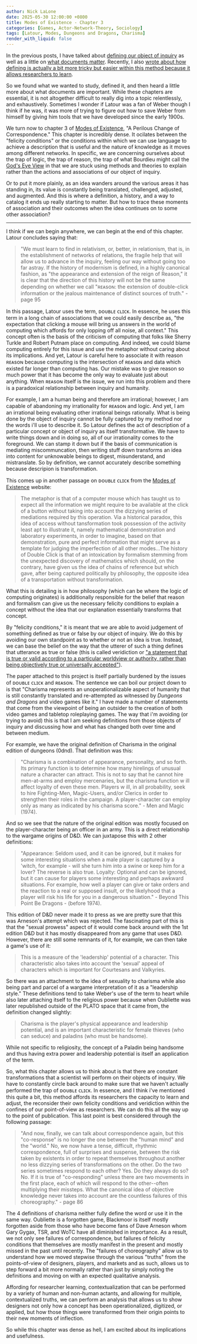 ```yaml
---
author: Nick LaLone
date: 2025-05-30 12:00:00 +0800
title: Modes of Existence - Chapter 3
categories: [Games, Actor-Network-Theory, Sociology]
tags: [Latour, Modes, Dungeons and Dragons, Charisma]
render_with_liquid: false
---
```


In the previous posts, I have talked about [defining our object of inquiry](https://nicklalone.com/2025/04/14/modes-defining-1) as well as a little on [what documents matter](https://nicklalone.com/2025/04/20/modes-docs-2). Recently, I also [wrote about how defining is actually a bit more tricky but easier within this method because it allows researchers to learn](https://nicklalone.com/2025/05/05/modes-learning). 

So we found what we wanted to study, defined it, and then heard a little more about what documents are important. While these chapters are essential, it is not altogether difficult to really dig into a topic relentlessly, and exhaustively. Sometimes I wonder if Latour was a fan of Weber though I think if he was, it was more of trying to figure out how to save Weber from himself by giving him tools that we have developed since the early 1900s.

We turn now to chapter 3 of [Modes of Existence](https://modesofexistence.org/#faq), "A Perilous Change of Correspondence." This chapter is incredibly dense. It ocilates between the "felicity conditions" or the conditions within which we can use language to achieve a description that is useful and the nature of knowledge as it moves among different networks. In specific, we are concerning ourselves about the trap of logic, the trap of reason, the trap of what Bourdieu might call the [God's Eye View](https://journals.sagepub.com/doi/abs/10.1177/0263276403206004?int.sj-abstract.similar-articles.7) in that we are stuck using methods and theories to explain rather than the actions and associations of our object of inquiry.

Or to put it more plainly, as an idea wanders around the various areas it has standing in, its value is constantly being translated, challenged, adjusted, and augmented. And this is where a definition, a history, and a way to catalog it ends up really starting to matter. But how to trace these moments of association and their outcomes when the idea continues on to some other association?

---

I think if we can begin anywhere, we can begin at the end of this chapter. Latour concludes saying that: 

> "We must learn to find in relativism, or, better, in relationism, that is, in the establishment of networks of relations, the fragile help that will allow us to advance in the inquiry, feeling our way without going too far astray. If the history of modernism is defined, in a highly canonical fashion, as "the appearance and extension of the reign of Reason," it is clear that the direction of this history will not be the same depending on whether we call "ʀᴇᴀsᴏɴ: the extension of double-click information or the jealous maintenance of distinct sources of truth." - page 95

In this passage, Latour uses the term, ᴅᴏᴜʙʟᴇ ᴄʟɪᴄᴋ. In essence, he uses this term in a long chain of associations that we could easily describe as, "the expectation that clicking a mouse will bring us answers in the world of computing which affords for only lopping off all noise, all context." This concept often is the basis of the criticism of computing that folks like Sherry Turkle and Robert Putnam place on computing. And indeed, we could blame computing entirely for this issue and use the metaphor without caring about its implications. And yet, Latour is careful here to associate it with reason ʀᴇᴀsᴏɴ because computing is the intersection of ʀᴇᴀsᴏɴ and data which existed far longer than computing has. Our mistake was to give reason so much power that it has become the only way to evaluate just about anything. When ʀᴇᴀsᴏɴ itself is the issue, we run into this problem and there is a paradoxical relationship between inquiry and humanity. 

For example, I am a human being and therefore am irrational; however, I am capable of abandoning my irrationality for ʀᴇᴀsᴏɴ and logic. And yet, I am an irrational being evaluating other irrational beings rationally. What is being done by the object of inquiry cannot be fully captured by my method nor the words i'll use to describe it. So Latour defines the act of description of a particular concept or object of inquiry as itself transformative. We have to write things down and in doing so, all of our irrationality comes to the foreground. We can stamp it down but if the basis of communication is mediating miscommuncation, then writing stuff down transforms an idea into content for unknowable beings to digest, misunderstand, and mistranslate. So by definition, we cannot accurately describe something because descripion is transformation. 

This comes up in another passage on ᴅᴏᴜʙʟᴇ ᴄʟɪᴄᴋ from the [Modes of Existence](https://modesofexistence.org/) website:

>The metaphor is that of a computer mouse which has taught us to expect all the information we might require to be available at the click of a button without taking into account the dizzying series of mediations required by this operation. Via a historical paradox, this idea of access without tansformation took possession of the activity least apt to illustrate it, namely mathematical demonstration and laboratory experiments, in order to imagine, based on that demonstration, pure and perfect information that might serve as a template for judging the imperfection of all other modes...The history of Double Click is that of an intoxication by formalism stemming from the unexpected discovery of mathematics which should, on the contrary, have given us the idea of chains of reference but which gave, after being captured politically by philosophy, the opposite idea of a transportation without transformation.

What this is detailing is in how philosophy (which can be where the logic of computing originates) is additionally responsible for the belief that reason and formalism can give us the necessary felicity conditions to explain a concept without the idea that our explanation essentially transforms that concept. 

By "felicity conditions," it is meant that we are able to avoid judgement of something defined as true or false by our object of inquiry. We do this by avoiding our own standpoint as to whether or not an idea is true. Instead, we can base the belief on the way that the utterer of such a thing defines that utterance as true or false (this is called veridiction or ["a statement that is true or valid according to a particular worldview or authority, rather than being objectively true or universally accepted"](https://en.wiktionary.org/wiki/veridiction)). 

The paper attached to this project is itself partially burdened by the issues of ᴅᴏᴜʙʟᴇ ᴄʟɪᴄᴋ and ʀᴇᴀsᴏɴ. The sentence we can boil our project down to is that "Charisma represents an unoperationalizable aspect of humanity that is still constantly translated and re-attempted as witnessed by *Dungeons and Dragons* and video games like it." I have made a number of statements that come from the viewpoint of being an outsider to the creation of both video games and tabletop roleplaying games. The way that i'm avoiding (or trying to avoid) this is that I am seeking definitions from those objects of inquiry and discussing how and what has changed both over time and between medium.

For example, we have the original definition of Charisma in the original edition of dungeons (0dnd). That definition was this: 

> "Charisma is a combination of appearance, personality, and so forth. Its primary function is to determine how many hirelings of unusual nature a character can attract. This is not to say that he cannot hire men-at-arms and employ mercenaries, but the charisma function w ill affect loyalty of even these men. Players w ill, in all probability, seek to hire Fighting-Men, Magic-Users, and/or Clerics in order to strengthen their roles in the campaign. A player-character can employ only as many as indicated by his charisma score." - Men and Magic (1974).

And so we see that the nature of the original edition was mostly focused on the player-character being an officer in an army. This is a direct relationship to the wargame origins of D&D. We can juxtapose this with 2 other definitions: 

> "Appearance: Seldom used, and it can be ignored, but it makes for some interesting situations when a male player is captured by a 'witch, for example - will she turn him into a swine or keep him for a lover? The reverse is also true. Loyalty: Optional and can be ignored, but it can cause for players some interesting and perhaps awkward situations. For example, how well a player can give or take orders and the reaction to a real or supposed insult, or the likelyhood that a player will risk his life for you in a dangerous situation." - Beyond This Point Be Dragons - (before 1974). 

This edition of D&D never made it to press as we are pretty sure that this was Arneson's attempt which was rejected. The fascinating part of this is that the "sexual prowess" aspect of it would come back around with the 1st edition D&D but it has mostly disappeared from any game that uses D&D. However, there are still some remnants of it, for example, we can then take a game's use of it:

> This is a measure of the 'leadership' potential of a character. This characteristic also takes into account the 'sexual' appeal of characters which is important for Courtesans and Valkyries.

So there was an attachment to the idea of sexuality to charisma while also being part and parcel of a wargame interpretation of it as a "leadership style." These definitions tend to take Weber's use of the term to heart while also later attaching itself to the religious power because when Oubliette was later republished outside of the PLATO space that it came from, the definition changed slightly: 

> Charisma is the player's physical appearance and leadership potential, and is an important characteristic for female thieves (who can seduce) and paladins (who must be handsome).

While not specific to religiosity, the concept of a Paladin being handsome and thus having extra power and leadership potential is itself an application of the term. 

So, what this chapter allows us to think about is that there are constant transformations that a scientist will perform on their objects of inquiry. We have to constantly circle back around to make sure that we haven't actually performed the trap of ᴅᴏᴜʙʟᴇ ᴄʟɪᴄᴋ. In essence, and I think i've mentioned this quite a bit, this method affords its researchers the capacity to learn and adjust, the reconsider their own felicity conditions and veridiction within the confines of our point-of-view as researchers. We can do this all the way up to the point of publication. This last point is best considered through the following passage: 

> "And now, finally, we can talk about correspondence again, but this "co-response" is no longer the one between the "human mind" and the "world." No, we now have a tense, difficult, rhythmic correspondence, full of surprises and suspense, between the risk taken by existents in order to repeat themselves throughout another no less dizzying series of transformations on the other. Do the two series sometimes respond to each other? Yes. Do they always do so? No. If it is true of "co-responding" unless there are two movements in the first place, each of which will respond to the other--often multiplying their missteps. What the canonical idea of objective knowledge never takes into account are the countless failures of this choreography." - page 86

The 4 definitions of charisma neither fully define the word or use it in the same way. Oubliette is a forgotten game, Blackmoor is itself mostly forgotten aside from those who have become fans of Dave Arneson whom Gary Gygax, TSR, and WoTC have all diminished in importance. As a result, we not only see failures of correspondence, but failures of felicity conditions that themselves are mostly manifest in the present and mostly missed in the past until recently. The "failures of choreography" allow us to understand how we moved stepwise through the various "truths" from the points-of-view of designers, players, and markets and as such, allows us to step forward a bit more normally rather than just by simply noting the definitions and moving on with an expected qualitative analysis. 

Affording for researcher learning, contextualization that can be performed by a variety of human and non-human actants, and allowing for multiple, contextualized truths, we can perform an analysis that allows us to show designers not only how a concept has been operationalized, digitized, or applied, but how those things were transformed from their origin points to their new moments of inflection. 

So while this chapter was dense as hell, I am excited about its implications and usefulness. 


